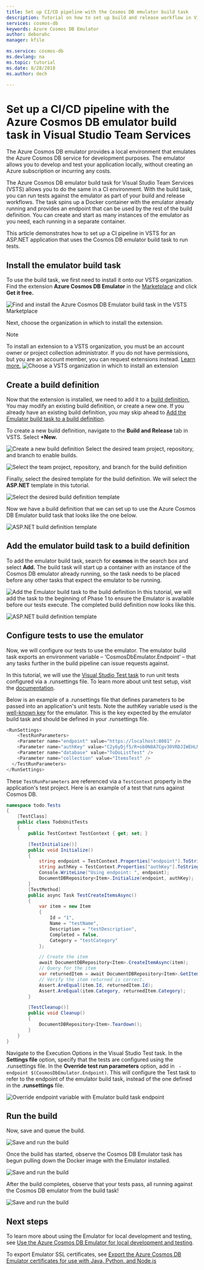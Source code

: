 ```yaml
---
title: Set up CI/CD pipeline with the Cosmos DB emulator build task
description: Tutorial on how to set up build and release workflow in Visual Studio Team Services (VSTS) using the Cosmos DB emulator build task
services: cosmos-db
keywords: Azure Cosmos DB Emulator
author: deborahc
manager: kfile

ms.service: cosmos-db
ms.devlang: na
ms.topic: tutorial
ms.date: 8/28/2018
ms.author: dech

---
```

# Set up a CI/CD pipeline with the Azure Cosmos DB emulator build task in Visual Studio Team Services

The Azure Cosmos DB emulator provides a local environment that emulates the Azure Cosmos DB service for development purposes. The emulator allows you to develop and test your application locally, without creating an Azure subscription or incurring any costs. 

The Azure Cosmos DB emulator build task for Visual Studio Team Services (VSTS) allows you to do the same in a CI environment. With the build task, you can run tests against the emulator as part of your build and release workflows. The task spins up a Docker container with the emulator already running and provides an endpoint that can be used by the rest of the build definition. You can create and start as many instances of the emulator as you need, each running in a separate container. 

This article demonstrates how to set up a CI pipeline in VSTS for an ASP.NET application that uses the Cosmos DB emulator build task to run tests. 

## Install the emulator build task

To use the build task, we first need to install it onto our VSTS organization. Find the extension **Azure Cosmos DB Emulator** in the [Marketplace](https://marketplace.visualstudio.com/items?itemName=azure-cosmosdb.emulator-public-preview) and click **Get it free.**

![Find and install the Azure Cosmos DB Emulator build task in the VSTS Marketplace](./media/tutorial-setup-ci-cd/addExtension_1.png)

Next, choose the organization in which to install the extension. 

> [!NOTE]
> To install an extension to a VSTS organization, you must be an account owner or project collection administrator. If you do not have permissions, but you are an account member, you can request extensions instead. [Learn more.](https://docs.microsoft.com/vsts/marketplace/faq-extensions?view=vsts#install-request-assign-and-access-extensions) 
![Choose a VSTS organization in which to install an extension](./media/tutorial-setup-ci-cd/addExtension_2.png)

## Create a build definition

Now that the extension is installed, we need to add it to a [build definition.](https://docs.microsoft.com/vsts/pipelines/get-started-designer?view=vsts&tabs=new-nav) You may modify an existing build definition, or create a new one. If you already have an existing build definition, you may skip ahead to [Add the Emulator build task to a build definition](#addEmulatorBuildTaskToBuildDefinition).

To create a new build definition, navigate to the **Build and Release** tab in VSTS. Select **+New.**

![Create a new build definition](./media/tutorial-setup-ci-cd/CreateNewBuildDef_1.png)
Select the desired team project, repository, and branch to enable builds. 

![Select the team project, repository, and branch for the build definition ](./media/tutorial-setup-ci-cd/CreateNewBuildDef_2.png)

Finally, select the desired template for the build definition. We will select the **ASP.NET** template in this tutorial. 

![Select the desired build definition template ](./media/tutorial-setup-ci-cd/CreateNewBuildDef_3.png)

Now we have a build definition that we can set up to use the Azure Cosmos DB Emulator build task that looks like the one below. 

![ASP.NET build definition template](./media/tutorial-setup-ci-cd/CreateNewBuildDef_4.png)

## <a name="addEmulatorBuildTaskToBuildDefinition"></a>Add the emulator build task to a build definition

To add the emulator build task, search for **cosmos** in the search box and select **Add.** The build task will start up a container with an instance of the Cosmos DB emulator already running, so the task needs to be placed before any other tasks that expect the emulator to be running.

![Add the Emulator build task to the build definition](./media/tutorial-setup-ci-cd/addExtension_3.png)
In this tutorial, we will add the task to the beginning of Phase 1 to ensure the Emulator is available before our tests execute.
The completed build definition now looks like this. 

![ASP.NET build definition template](./media/tutorial-setup-ci-cd/CreateNewBuildDef_5.png)

## Configure tests to use the emulator
Now, we will configure our tests to use the emulator. The emulator build task exports an environment variable – ‘CosmosDbEmulator.Endpoint’ – that any tasks further in the build pipeline can issue requests against. 

In this tutorial, we will use the [Visual Studio Test task](https://github.com/Microsoft/vsts-tasks/blob/master/Tasks/VsTestV2/README.md) to run unit tests configured via a .runsettings file. To learn more about unit test setup, visit the [documentation](https://docs.microsoft.com/visualstudio/test/configure-unit-tests-by-using-a-dot-runsettings-file?view=vs-2017).

Below is an example of a .runsettings file that defines parameters to be passed into an application's unit tests. Note the authKey variable used is the [well-known key](https://docs.microsoft.com/azure/cosmos-db/local-emulator#authenticating-requests) for the emulator. This is the key expected by the emulator build task and should be defined in your .runsettings file.

```csharp
<RunSettings>
    <TestRunParameters>
    <Parameter name="endpoint" value="https://localhost:8081" />
    <Parameter name="authKey" value="C2y6yDjf5/R+ob0N8A7Cgv30VRDJIWEHLM+4QDU5DE2nQ9nDuVTqobD4b8mGGyPMbIZnqyMsEcaGQy67XIw/Jw==" />
    <Parameter name="database" value="ToDoListTest" />
    <Parameter name="collection" value="ItemsTest" />
  </TestRunParameters>
</RunSettings>
```
These `TestRunParameters` are referenced via a `TestContext` property in the application's test project. Here is an example of a test that runs against Cosmos DB. 

```csharp
namespace todo.Tests
{
    [TestClass]
    public class TodoUnitTests
    {
        public TestContext TestContext { get; set; }

        [TestInitialize()]
        public void Initialize()
        {
            string endpoint = TestContext.Properties["endpoint"].ToString();
            string authKey = TestContext.Properties["authKey"].ToString();
            Console.WriteLine("Using endpoint: ", endpoint);
            DocumentDBRepository<Item>.Initialize(endpoint, authKey);
        }
        [TestMethod]
        public async Task TestCreateItemsAsync()
        {
            var item = new Item
            {
                Id = "1",
                Name = "testName",
                Description = "testDescription",
                Completed = false,
                Category = "testCategory"
            };

            // Create the item
            await DocumentDBRepository<Item>.CreateItemAsync(item);
            // Query for the item
            var returnedItem = await DocumentDBRepository<Item>.GetItemAsync(item.Id, item.Category);
            // Verify the item returned is correct.
            Assert.AreEqual(item.Id, returnedItem.Id);
            Assert.AreEqual(item.Category, returnedItem.Category);
        }

        [TestCleanup()]
        public void Cleanup()
        {
            DocumentDBRepository<Item>.Teardown();
        }
    }
}
```

Navigate to the Execution Options in the Visual Studio Test task. In the **Settings file** option,  specify that the tests are configured using the .runsettings file. In the **Override test run parameters** option, add in ` -endpoint $(CosmosDbEmulator.Endpoint)`. This will configure the Test task to refer to the endpoint of the emulator build task, instead of the one defined in the **.runsettings** file.  

![Override endpoint variable with Emulator build task endpoint](./media/tutorial-setup-ci-cd/addExtension_5.png)

## Run the build
Now, save and queue the build. 

![Save and run the build](./media/tutorial-setup-ci-cd/runBuild_1.png)

Once the build has started, observe the Cosmos DB Emulator task has begun pulling down the Docker image with the Emulator installed. 

![Save and run the build](./media/tutorial-setup-ci-cd/runBuild_4.png)

After the build completes, observe that your tests pass, all running against the Cosmos DB emulator from the build task!

![Save and run the build](./media/tutorial-setup-ci-cd/buildComplete_1.png)

## Next steps

To learn more about using the Emulator for local development and testing, see [Use the Azure Cosmos DB Emulator for local development and testing](https://docs.microsoft.com/azure/cosmos-db/local-emulator).

To export Emulator SSL certificates, see [Export the Azure Cosmos DB Emulator certificates for use with Java, Python, and Node.js](https://docs.microsoft.com/azure/cosmos-db/local-emulator-export-ssl-certificates)
